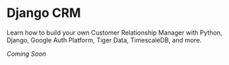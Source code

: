# Django CRM

Learn how to build your own Customer Relationship Manager with Python, Django, Google Auth Platform, Tiger Data, TimescaleDB, and more.

_Coming Soon_
